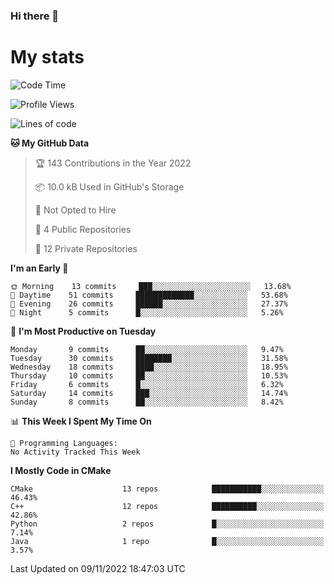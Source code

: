 ### Hi there 👋

# My stats

<!--START_SECTION:waka-->
![Code Time](http://img.shields.io/badge/Code%20Time-103%20hrs%2026%20mins-blue)

![Profile Views](http://img.shields.io/badge/Profile%20Views-0-blue)

![Lines of code](https://img.shields.io/badge/From%20Hello%20World%20I%27ve%20Written-59%20Thousand%20lines%20of%20code-blue)

**🐱 My GitHub Data** 

> 🏆 143 Contributions in the Year 2022
 > 
> 📦 10.0 kB Used in GitHub's Storage 
 > 
> 🚫 Not Opted to Hire
 > 
> 📜 4 Public Repositories 
 > 
> 🔑 12 Private Repositories  
 > 
**I'm an Early 🐤** 

```text
🌞 Morning    13 commits     ███░░░░░░░░░░░░░░░░░░░░░░   13.68% 
🌆 Daytime    51 commits     █████████████░░░░░░░░░░░░   53.68% 
🌃 Evening    26 commits     ██████░░░░░░░░░░░░░░░░░░░   27.37% 
🌙 Night      5 commits      █░░░░░░░░░░░░░░░░░░░░░░░░   5.26%

```
📅 **I'm Most Productive on Tuesday** 

```text
Monday       9 commits      ██░░░░░░░░░░░░░░░░░░░░░░░   9.47% 
Tuesday      30 commits     ████████░░░░░░░░░░░░░░░░░   31.58% 
Wednesday    18 commits     ████░░░░░░░░░░░░░░░░░░░░░   18.95% 
Thursday     10 commits     ██░░░░░░░░░░░░░░░░░░░░░░░   10.53% 
Friday       6 commits      █░░░░░░░░░░░░░░░░░░░░░░░░   6.32% 
Saturday     14 commits     ███░░░░░░░░░░░░░░░░░░░░░░   14.74% 
Sunday       8 commits      ██░░░░░░░░░░░░░░░░░░░░░░░   8.42%

```


📊 **This Week I Spent My Time On** 

```text
💬 Programming Languages: 
No Activity Tracked This Week

```

**I Mostly Code in CMake** 

```text
CMake                    13 repos            ███████████░░░░░░░░░░░░░░   46.43% 
C++                      12 repos            ██████████░░░░░░░░░░░░░░░   42.86% 
Python                   2 repos             █░░░░░░░░░░░░░░░░░░░░░░░░   7.14% 
Java                     1 repo              █░░░░░░░░░░░░░░░░░░░░░░░░   3.57%

```



 Last Updated on 09/11/2022 18:47:03 UTC
<!--END_SECTION:waka-->
